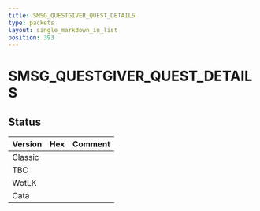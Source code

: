 ```yaml
---
title: SMSG_QUESTGIVER_QUEST_DETAILS
type: packets
layout: single_markdown_in_list
position: 393
---
```


# SMSG_QUESTGIVER_QUEST_DETAILS

## Status

Version | Hex | Comment
---------- | ---------- | ---------- 
Classic |  |  
TBC |  |  
WotLK |  |  
Cata |  |  

